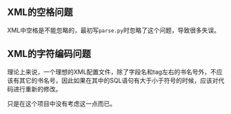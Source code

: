 ## XML的空格问题

XML中空格是不能忽略的，最初写`parse.py`时忽略了这个问题，导致很多失误。

## XML的字符编码问题

理论上来说，一个理想的XML配置文件，除了字段名和tag左右的书名号外，不应该有其它的书名号，因此如果在其中的SQL语句有大于小于符号的时候，应该对代码进行重新的修改。

只是在这个项目中没有考虑这一点而已。
